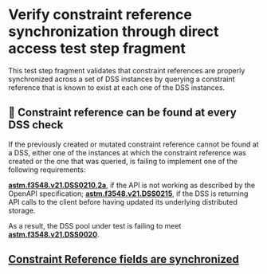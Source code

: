 # Verify constraint reference synchronization through direct access test step fragment

This test step fragment validates that constraint references are properly synchronized across a set of DSS instances
by querying a constraint reference that is known to exist at each one of the DSS instances.

## 🛑 Constraint reference can be found at every DSS check

If the previously created or mutated constraint reference cannot be found at a DSS, either one of the instances at which the constraint reference was created or the one that was queried,
is failing to implement one of the following requirements:

**[astm.f3548.v21.DSS0210,2a](../../../../../../requirements/astm/f3548/v21.md)**, if the API is not working as described by the OpenAPI specification;
**[astm.f3548.v21.DSS0215](../../../../../../requirements/astm/f3548/v21.md)**, if the DSS is returning API calls to the client before having updated its underlying distributed storage.

As a result, the DSS pool under test is failing to meet **[astm.f3548.v21.DSS0020](../../../../../../requirements/astm/f3548/v21.md)**.

## [Constraint Reference fields are synchronized](./sync_fields.md)
